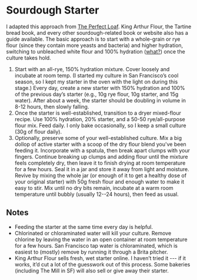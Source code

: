 # Sourdough Starter

I adapted this approach from [The Perfect
Loaf](https://www.theperfectloaf.com/7-easy-steps-making-incredible-sourdough-starter-scratch/).
King Arthur Flour, the Tartine bread book, and every other sourdough-related
book or website also has a guide available. The basic approach is to start with
a whole-grain or rye flour (since they contain more yeasts and bacteria) and
higher hydration, switching to unbleached white flour and 100% hydration
([what?](/recipes/bakers-percentages)) once the culture takes hold.

1. Start with an all-rye, 150% hydration mixture. Cover loosely and incubate at
   room temp. (I started my culture in San Francisco’s cool season, so I kept
   my starter in the oven with the light on during this stage.) Every day,
   create a new starter with 150% hydration and 100% of the previous day’s
   starter (e.g., 10g rye flour, 10g starter, and 15g water). After about a
   week, the starter should be doubling in volume in 8-12 hours, then slowly
   falling.
2. Once the starter is well-established, transition to a dryer mixed-flour
   recipe. Use 100% hydration, 20% starter, and a 50-50 rye/all-purpose flour
   mix. Feed daily. I only bake occasionally, so I keep a small culture (30g of
   flour daily).
3. Optionally, preserve some of your well-established culture. Mix a big dollop
   of active starter with a scoop of the dry flour blend you've been feeding
   it. Incorporate with a spatula, then break apart clumps with your fingers.
   Continue breaking up clumps and adding flour until the mixture feels
   completely dry, then leave it to finish drying at room temperature for a few
   hours. Seal it in a jar and store it away from light and moisture. Revive by
   mixing the whole jar (or enough of it to get a healthy dose of your original
   starter) with 50g fresh flour and enough water to make it easy to stir. Mix
   until no dry bits remain, incubate at a warm room temperature until bubbly
   (usually 12--24 hours), then feed as usual.

## Notes

- Feeding the starter at the same time every day is helpful.
- Chlorinated or chloraminated water will kill your culture. Remove chlorine by
  leaving the water in an open container at room temperature for a few hours.
  San Francisco tap water is chloraminated, which is easiest to (mostly) remove
  by running it through a Brita pitcher.
- King Arthur Flour sells fresh, wet starter online. I haven’t tried it --- if it
  works, it’d cut a lot of the guesswork out of this process. Some bakeries
  (including The Mill in SF) will also sell or give away their starter.
